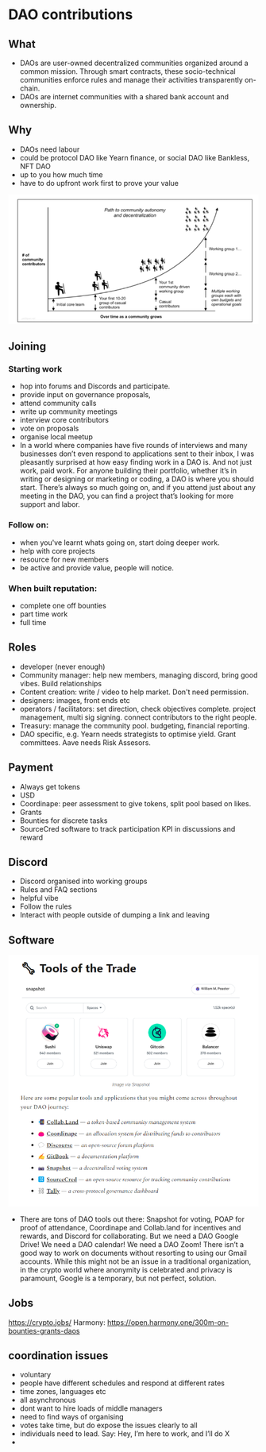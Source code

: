 # DAO contributions

## What

- DAOs are user-owned decentralized communities organized around a common mission. Through smart contracts, these socio-technical communities enforce rules and manage their activities transparently on-chain. 
- DAOs are internet communities with a shared bank account and ownership.

## Why

- DAOs need labour
- could be protocol DAO like Yearn finance, or social DAO like Bankless, NFT DAO
- up to you how much time
- have to do upfront work first to prove your value

![](jbnotes_images/crypto_DAO_work_2021-12-13-12-14-28.png)


## Joining

### Starting work

- hop into forums and Discords and participate.
- provide input on governance proposals, 
- attend community calls
- write up community meetings
- interview core contributors
- vote on proposals
- organise local meetup
- In a world where companies have five rounds of interviews and many businesses don’t even respond to applications sent to their inbox, I was pleasantly surprised at how easy finding work in a DAO is. And not just work, paid work. For anyone building their portfolio, whether it’s in writing or designing or marketing or coding, a DAO is where you should start. There’s always so much going on, and if you attend just about any meeting in the DAO, you can find a project that’s looking for more support and labor.



### Follow on:

- when you've learnt whats going on, start doing deeper work.
- help with core projects
- resource for new members
- be active and provide value, people will notice.

### When built reputation:

- complete one off bounties
- part time work
- full time

## Roles

- developer (never enough)
- Community manager: help new members, managing discord, bring good vibes. Build relationships
- Content creation: write / video to help market. Don't need permission.
- designers: images, front ends etc
- operators / facilitators: set direction, check objectives complete. project management, multi sig signing. connect contributors to the right people. 
- Treasury: manage the community pool. budgeting, financial reporting. 
- DAO specific, e.g. Yearn needs strategists to optimise yield. Grant committees. Aave needs Risk Assesors. 

## Payment

- Always get tokens
- USD
- Coordinape: peer assessment to give tokens, split pool based on likes.
- Grants
- Bounties for discrete tasks
- SourceCred software to track participation KPI in discussions and reward

## Discord

- Discord organised into working groups
- Rules and FAQ sections
- helpful vibe
- Follow the rules
- Interact with people outside of dumping a link and leaving

## Software

![](jbnotes_images/crypto_DAO_work_2021-12-13-12-19-35.png)

- There are tons of DAO tools out there: Snapshot for voting, POAP for proof of attendance, Coordinape and Collab.land for incentives and rewards, and Discord for collaborating. But we need a DAO Google Drive! We need a DAO calendar! We need a DAO Zoom! There isn’t a good way to work on documents without resorting to using our Gmail accounts. While this might not be an issue in a traditional organization, in the crypto world where anonymity is celebrated and privacy is paramount, Google is a temporary, but not perfect, solution.

## Jobs

https://crypto.jobs/
Harmony: https://open.harmony.one/300m-on-bounties-grants-daos


## coordination issues

- voluntary
- people have different schedules and respond at different rates
- time zones, languages etc
- all asynchronous
- dont want to hire loads of middle managers
- need to find ways of organising
- votes take time, but do expose the issues clearly to all
- individuals need to lead. Say: Hey, I’m here to work, and I’ll do X
- 


